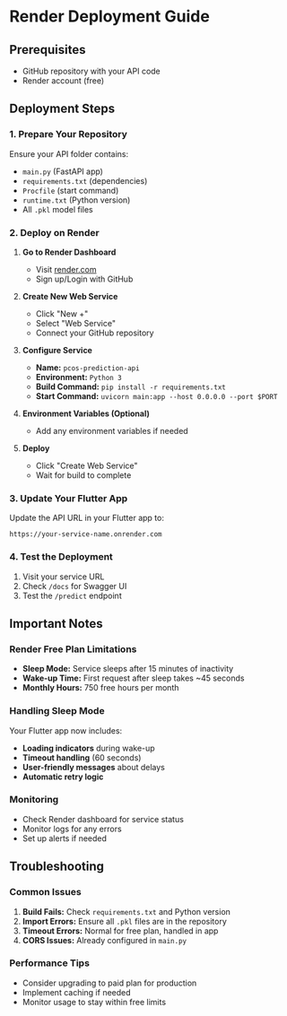 # Render Deployment Guide

## Prerequisites
- GitHub repository with your API code
- Render account (free)

## Deployment Steps

### 1. Prepare Your Repository
Ensure your API folder contains:
- `main.py` (FastAPI app)
- `requirements.txt` (dependencies)
- `Procfile` (start command)
- `runtime.txt` (Python version)
- All `.pkl` model files

### 2. Deploy on Render

1. **Go to Render Dashboard**
   - Visit [render.com](https://render.com)
   - Sign up/Login with GitHub

2. **Create New Web Service**
   - Click "New +"
   - Select "Web Service"
   - Connect your GitHub repository

3. **Configure Service**
   - **Name:** `pcos-prediction-api`
   - **Environment:** `Python 3`
   - **Build Command:** `pip install -r requirements.txt`
   - **Start Command:** `uvicorn main:app --host 0.0.0.0 --port $PORT`

4. **Environment Variables (Optional)**
   - Add any environment variables if needed

5. **Deploy**
   - Click "Create Web Service"
   - Wait for build to complete

### 3. Update Your Flutter App
Update the API URL in your Flutter app to:
```
https://your-service-name.onrender.com
```

### 4. Test the Deployment
1. Visit your service URL
2. Check `/docs` for Swagger UI
3. Test the `/predict` endpoint

## Important Notes

### Render Free Plan Limitations
- **Sleep Mode:** Service sleeps after 15 minutes of inactivity
- **Wake-up Time:** First request after sleep takes ~45 seconds
- **Monthly Hours:** 750 free hours per month

### Handling Sleep Mode
Your Flutter app now includes:
- **Loading indicators** during wake-up
- **Timeout handling** (60 seconds)
- **User-friendly messages** about delays
- **Automatic retry logic**

### Monitoring
- Check Render dashboard for service status
- Monitor logs for any errors
- Set up alerts if needed

## Troubleshooting

### Common Issues
1. **Build Fails:** Check `requirements.txt` and Python version
2. **Import Errors:** Ensure all `.pkl` files are in the repository
3. **Timeout Errors:** Normal for free plan, handled in app
4. **CORS Issues:** Already configured in `main.py`

### Performance Tips
- Consider upgrading to paid plan for production
- Implement caching if needed
- Monitor usage to stay within free limits 